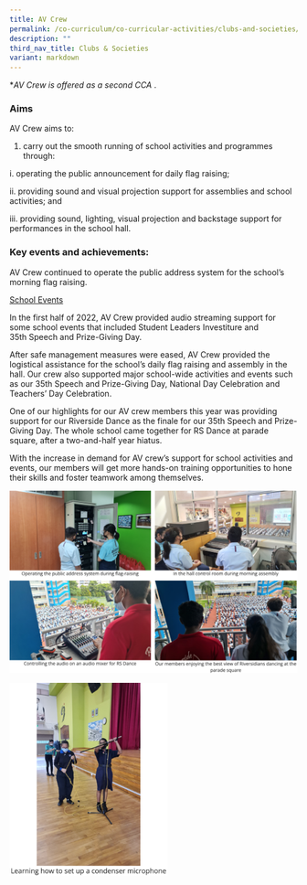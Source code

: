 ```yaml
---
title: AV Crew
permalink: /co-curriculum/co-curricular-activities/clubs-and-societies/av-crew/
description: ""
third_nav_title: Clubs & Societies
variant: markdown
---
```

*_AV Crew is offered as a second CCA_&nbsp;.

### Aims

AV Crew aims to:  

1.  carry out the smooth running of school activities and programmes through:  

i. operating the public announcement for daily flag raising;  

ii. providing sound and visual projection support for assemblies and school activities; and  

iii. providing sound, lighting, visual projection and backstage support for performances in the school hall.

### Key events and achievements:

AV Crew continued to operate the public address system for the school’s morning flag raising.

<u>School Events</u>

In the first half of 2022, AV Crew provided audio streaming support for some school events that included Student Leaders Investiture and 35th&nbsp;Speech and Prize-Giving Day.

After safe management measures were eased, AV Crew provided the logistical assistance for the school’s daily flag raising and assembly in the hall. Our crew also supported major school-wide activities and events such as our 35th Speech and Prize-Giving Day, National Day Celebration and Teachers’ Day Celebration.

One of our highlights for our AV crew members this year was providing support for our Riverside Dance as the finale for our 35th Speech and Prize-Giving Day. The whole school came together for RS Dance at parade square, after a two-and-half year hiatus.

With the increase in demand for AV crew’s support for school activities and events, our members will get more hands-on training opportunities to hone their skills and foster teamwork among themselves.


![](/images/av%20crew%201.png)

<img style="width:55%" src="/images/av%20crew%202.png">